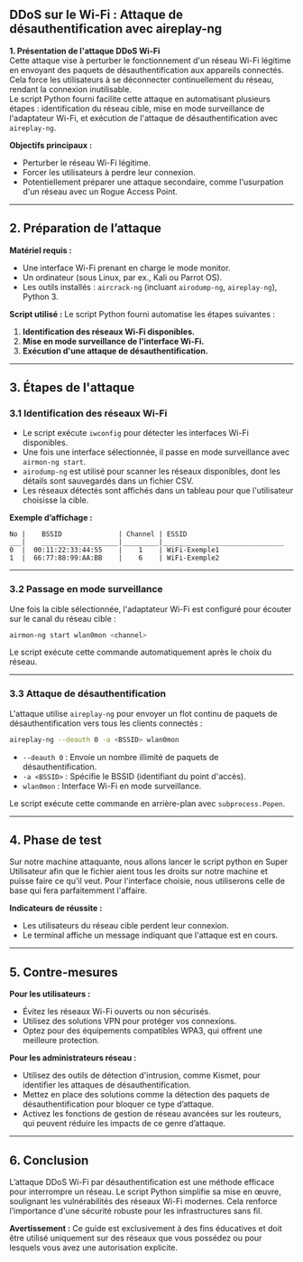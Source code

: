 ## DDoS sur le Wi-Fi : Attaque de désauthentification avec aireplay-ng

**1. Présentation de l'attaque DDoS Wi-Fi**  
Cette attaque vise à perturber le fonctionnement d'un réseau Wi-Fi légitime en envoyant des paquets de désauthentification aux appareils connectés. Cela force les utilisateurs à se déconnecter continuellement du réseau, rendant la connexion inutilisable.  
Le script Python fourni facilite cette attaque en automatisant plusieurs étapes : identification du réseau cible, mise en mode surveillance de l'adaptateur Wi-Fi, et exécution de l'attaque de désauthentification avec `aireplay-ng`.  

**Objectifs principaux :**
- Perturber le réseau Wi-Fi légitime.
- Forcer les utilisateurs à perdre leur connexion.
- Potentiellement préparer une attaque secondaire, comme l'usurpation d'un réseau avec un Rogue Access Point.  

---

## 2. Préparation de l’attaque  

**Matériel requis :**  
- Une interface Wi-Fi prenant en charge le mode monitor.  
- Un ordinateur (sous Linux, par ex., Kali ou Parrot OS).  
- Les outils installés : `aircrack-ng` (incluant `airodump-ng`, `aireplay-ng`), Python 3.  

**Script utilisé :** Le script Python fourni automatise les étapes suivantes :  
1. **Identification des réseaux Wi-Fi disponibles.**  
2. **Mise en mode surveillance de l'interface Wi-Fi.**  
3. **Exécution d'une attaque de désauthentification.**

---

## 3. Étapes de l'attaque

### 3.1 Identification des réseaux Wi-Fi
- Le script exécute `iwconfig` pour détecter les interfaces Wi-Fi disponibles.  
- Une fois une interface sélectionnée, il passe en mode surveillance avec `airmon-ng start`.  
- `airodump-ng` est utilisé pour scanner les réseaux disponibles, dont les détails sont sauvegardés dans un fichier CSV.  
- Les réseaux détectés sont affichés dans un tableau pour que l'utilisateur choisisse la cible.  

**Exemple d’affichage :**
```plaintext
No |    BSSID              | Channel | ESSID                         
___|    ___________________|_________|______________________________
0  |  00:11:22:33:44:55    |    1    | WiFi-Exemple1
1  |  66:77:88:99:AA:BB    |    6    | WiFi-Exemple2
```

---

### 3.2 Passage en mode surveillance
Une fois la cible sélectionnée, l'adaptateur Wi-Fi est configuré pour écouter sur le canal du réseau cible :
```bash
airmon-ng start wlan0mon <channel>
```
Le script exécute cette commande automatiquement après le choix du réseau.

---

### 3.3 Attaque de désauthentification
L'attaque utilise `aireplay-ng` pour envoyer un flot continu de paquets de désauthentification vers tous les clients connectés :
```bash
aireplay-ng --deauth 0 -a <BSSID> wlan0mon
```
- `--deauth 0` : Envoie un nombre illimité de paquets de désauthentification.  
- `-a <BSSID>` : Spécifie le BSSID (identifiant du point d'accès).  
- `wlan0mon` : Interface Wi-Fi en mode surveillance.

Le script exécute cette commande en arrière-plan avec `subprocess.Popen`.

---

## 4. Phase de test
Sur notre machine attaquante, nous allons lancer le script python en Super Utilisateur afin que le fichier aient tous les droits sur notre machine et puisse faire ce qu'il veut. Pour l'interface choisie, nous utiliserons celle de base qui fera parfaitemment l'affaire. 

**Indicateurs de réussite :**  
- Les utilisateurs du réseau cible perdent leur connexion.  
- Le terminal affiche un message indiquant que l'attaque est en cours.  

---

## 5. Contre-mesures

**Pour les utilisateurs :**  
- Évitez les réseaux Wi-Fi ouverts ou non sécurisés.  
- Utilisez des solutions VPN pour protéger vos connexions.  
- Optez pour des équipements compatibles WPA3, qui offrent une meilleure protection.  

**Pour les administrateurs réseau :**  
- Utilisez des outils de détection d'intrusion, comme Kismet, pour identifier les attaques de désauthentification.  
- Mettez en place des solutions comme la détection des paquets de désauthentification pour bloquer ce type d’attaque.  
- Activez les fonctions de gestion de réseau avancées sur les routeurs, qui peuvent réduire les impacts de ce genre d’attaque.

---

## 6. Conclusion  
L’attaque DDoS Wi-Fi par désauthentification est une méthode efficace pour interrompre un réseau. Le script Python simplifie sa mise en œuvre, soulignant les vulnérabilités des réseaux Wi-Fi modernes. Cela renforce l'importance d'une sécurité robuste pour les infrastructures sans fil.  

**Avertissement :** Ce guide est exclusivement à des fins éducatives et doit être utilisé uniquement sur des réseaux que vous possédez ou pour lesquels vous avez une autorisation explicite.
